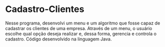 # Cadastro-Clientes
Nesse programa, desenvolvi um menu e um algoritmo que fosse capaz de cadastrar os clientes de uma empresa. Através de um menu, o usuário escolhe qual opção deseja realizar e, dessa forma, gerencia e controla o cadastro.
Código desenvolvido na linguagem Java.
